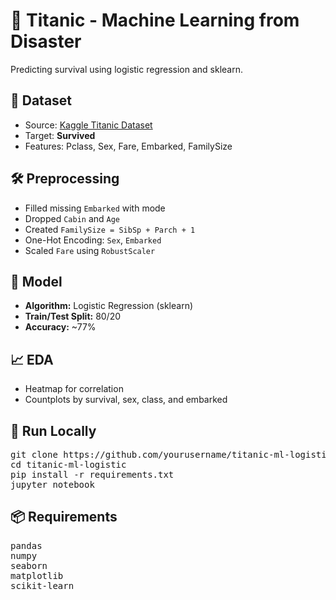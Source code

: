 
<body>

<h1>🚢 Titanic - Machine Learning from Disaster</h1>
<p>Predicting survival using logistic regression and sklearn.</p>

<h2>📁 Dataset</h2>
<ul>
  <li>Source: <a href="https://www.kaggle.com/c/titanic/data" target="_blank">Kaggle Titanic Dataset</a></li>
  <li>Target: <strong>Survived</strong></li>
  <li>Features: Pclass, Sex, Fare, Embarked, FamilySize</li>
</ul>

<h2>🛠️ Preprocessing</h2>
<ul>
  <li>Filled missing <code>Embarked</code> with mode</li>
  <li>Dropped <code>Cabin</code> and <code>Age</code></li>
  <li>Created <code>FamilySize = SibSp + Parch + 1</code></li>
  <li>One-Hot Encoding: <code>Sex</code>, <code>Embarked</code></li>
  <li>Scaled <code>Fare</code> using <code>RobustScaler</code></li>
</ul>

<h2>🤖 Model</h2>
<ul>
  <li><strong>Algorithm:</strong> Logistic Regression (sklearn)</li>
  <li><strong>Train/Test Split:</strong> 80/20</li>
  <li><strong>Accuracy:</strong> ~77%</li>
</ul>

<h2>📈 EDA</h2>
<ul>
  <li>Heatmap for correlation</li>
  <li>Countplots by survival, sex, class, and embarked</li>
</ul>

<h2>📎 Run Locally</h2>
<pre>
git clone https://github.com/yourusername/titanic-ml-logistic.git
cd titanic-ml-logistic
pip install -r requirements.txt
jupyter notebook
</pre>

<h2>📦 Requirements</h2>
<pre>
pandas
numpy
seaborn
matplotlib
scikit-learn
</pre>


</body>
</html>
